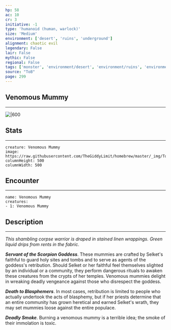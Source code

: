 ```yaml
---
hp: 58
ac: 10
cr: 3
initiative: -1
type: 'humanoid (human, warlock)'    
size: 'Medium'
environment: ['desert', 'ruins', 'underground']
alignment: chaotic evil
legendary: False
lair: False
mythic: False
regional: False
tags: ['monster', 'environment/desert', 'environment/ruins', 'environment/underground']
source: "ToB"
page: 299
---
```


## Venomous Mummy
---

![|600](https://raw.githubusercontent.com/TheGiddyLimit/homebrew/master/_img/ToB/Venomous%20Mummy.webp)

## Stats
---

```statblock
creature: Venomous Mummy
image: https://raw.githubusercontent.com/TheGiddyLimit/homebrew/master/_img/ToB/token/Venomous%20Mummy.png
columnHeight: 500
columnWidth: 500
```

## Encounter
---

```encounter-table
name: Venomous Mummy
creatures:
- 1: Venomous Mummy
```

## Description
---
_This shambling corpse warrior is draped in stained linen wrappings. Green liquid drips from rents in the fabric._

**_Servant of the Scorpion Goddess_**. These mummies are crafted by Selket's faithful to guard holy sites and tombs and to serve as agents of the goddess's retribution. Should Selket or her faithful feel themselves slighted by an individual or a community, they perform dangerous rituals to awaken these creatures from the crypts of her temples. Venomous mummies delight in wreaking deadly vengeance against those who disrespect the goddess.

**_Death to Blasphemers_**. In most cases, retribution is limited to people who actually undertook the acts of blasphemy, but if her priests determine that an entire community has grown heretical and earned Selket's wrath, they may set mummies loose against the entire populace.

**_Deadly Smoke_**. Burning a venomous mummy is a terrible idea; the smoke of their immolation is toxic.






